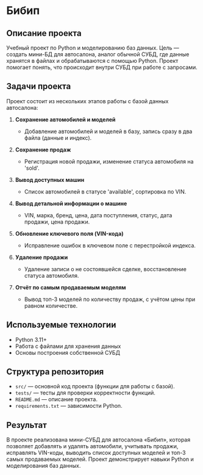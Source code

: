 # Бибип

## Описание проекта
Учебный проект по Python и моделированию баз данных. Цель — создать мини-БД для автосалона, аналог обычной СУБД, где данные хранятся в файлах и обрабатываются с помощью Python. Проект помогает понять, что происходит внутри СУБД при работе с запросами.

## Задачи проекта
Проект состоит из нескольких этапов работы с базой данных автосалона:

1. **Сохранение автомобилей и моделей**  
   - Добавление автомобилей и моделей в базу, запись сразу в два файла (данные и индекс).  

2. **Сохранение продаж**  
   - Регистрация новой продажи, изменение статуса автомобиля на 'sold'.  

3. **Вывод доступных машин**  
   - Список автомобилей в статусе 'available', сортировка по VIN.  

4. **Вывод детальной информации о машине**  
   - VIN, марка, бренд, цена, дата поступления, статус, дата продажи, цена продажи.  

5. **Обновление ключевого поля (VIN-кода)**  
   - Исправление ошибок в ключевом поле с перестройкой индекса.  

6. **Удаление продажи**  
   - Удаление записи о не состоявшейся сделке, восстановление статуса автомобиля.  

7. **Отчёт по самым продаваемым моделям**  
   - Вывод топ-3 моделей по количеству продаж, с учётом цены при равном количестве.  

## Используемые технологии
- Python 3.11+  
- Работа с файлами для хранения данных  
- Основы построения собственной СУБД  


## Структура репозитория
- `src/` — основной код проекта (функции для работы с базой).  
- `tests/` — тесты для проверки корректности функций.  
- `README.md` — описание проекта.  
- `requirements.txt` — зависимости Python.  

## Результат
В проекте реализована мини-СУБД для автосалона «Бибип», которая позволяет добавлять и удалять автомобили, учитывать продажи, исправлять VIN-коды, выводить список доступных моделей и топ-3 самых продаваемых моделей. Проект демонстрирует навыки Python и моделирования баз данных.
